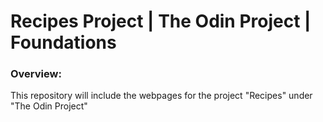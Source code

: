 # Recipes Project | The Odin Project | Foundations

### Overview:

This repository will include the webpages for the project "Recipes" under "The Odin Project"